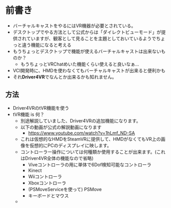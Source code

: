 # 前書き
* バーチャルキャストをやるにはVR機器が必要とされている。
* デスクトップでやる方法として公式からは「ダイレクトビューモード」が提供されていますが、観客として見ることを主題としておいているようでちょっと違う機能になると考える
* もうちょっとデスクトップで機能が使えるバーチャルキャストは出来ないものか？
  * もうちょっとVRChatめいた機能くらい使えると良いなぁ…
* VCI開発時に、HMDを使わなくてもバーチャルキャストが出来ると便利かも
* それ**Driver4VR**でなんとか出来るかも知れません。

## 方法
* Driver4VRのtVR機能を使う
* tVR機能 is 何？
  * 別途解説していました、Driver4VRの追加機能になります。
  * 以下の動画が公式の解説動画になります
    * https://www.youtube.com/watch?v=1hLmf_ND-SA
  * これは仮想的なHMDをSteamVRに提供して、HMDがなくてもVR上の画像を仮想的にPCのディスプレイに映します。
  * コントローラー操作については何種類か使用することが出来ます。(これはDriver4VR全体の機能なので省略)
    * Viveコントローラの用に単体で6Dof検知可能なコントローラ
    * Kinect
    * Wiiコントローラ
    * Xboxコントローラ
    * (PSMoveServiceを使って) PSMove
    * キーボードとマウス
  * 